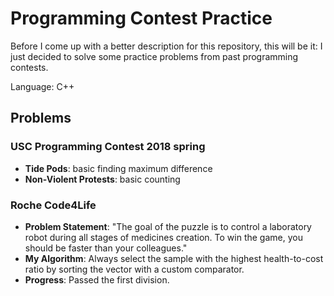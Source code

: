# Programming Contest Practice

Before I come up with a better description for this repository, this will be
it: I just decided to solve some practice problems from past programming
contests.  

Language: C++  

## Problems 
### USC Programming Contest 2018 spring 
- __Tide Pods__: basic finding maximum difference
- __Non-Violent Protests__: basic counting

### Roche Code4Life
- __Problem Statement__: "The goal of the puzzle is to control a laboratory
robot during all stages of medicines creation. To win the game, you should be
faster than your colleagues."
- __My Algorithm__: Always select the sample with the highest health-to-cost
ratio by sorting the vector with a custom comparator.
- __Progress__: Passed the first division.
